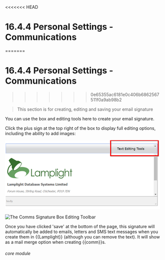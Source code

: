<<<<<<< HEAD
# 16.4.4 <i class="fas fa-tools"></i> Personal Settings - Communications
=======
# 16.4.4 Personal Settings - Communications
>>>>>>> 0e65355ac6181e0c406b6862567511f0a9ab98b2

> This section is for creating, editing and saving your email signature



You can use the box and editing tools here to create your email signature.

Click the plus sign at the top right of the box to display full editing options, including the ability to add images: 
 
![Open Text Box Editing Toolbar](16.4.4a.png)

![The Comms Signature Box Editing Toolbar](16.4.4b.png)


Once you have clicked 'save' at the bottom of the page, this signature will automatically be added to emails, letters and SMS text messages when you create them in {{Lamplight}} (although you can remove the text).  It will show as a mail merge option when creating {{comm}}s.


###### core module

